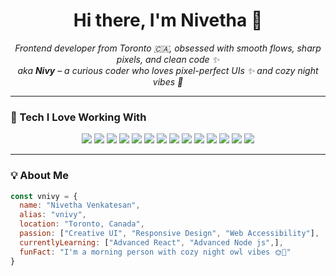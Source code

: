 <h1 align="center">Hi there, I'm Nivetha 👋</h1>
<p align="center">
<em>Frontend developer from Toronto 🇨🇦, obsessed with smooth flows, sharp pixels, and clean code ✨</em><br/>
  <em>aka <strong>Nivy</strong> – a curious coder who loves pixel-perfect UIs ✨ and cozy night vibes 🌙</em>
</p>


---

### 🔧 Tech I Love Working With

<p align="center">
  <!-- Core Frontend -->
  <img src="https://img.shields.io/badge/HTML5-FEECE0?style=for-the-badge&logo=html5&logoColor=E34F26" />
  <img src="https://img.shields.io/badge/CSS3-E0F0FF?style=for-the-badge&logo=css3&logoColor=1572B6" />
  <img src="https://img.shields.io/badge/SASS-FCE4EC?style=for-the-badge&logo=sass&logoColor=CC6699" />
  <img src="https://img.shields.io/badge/Bootstrap-EDE4F5?style=for-the-badge&logo=bootstrap&logoColor=7952B3" />

  <!-- JavaScript Ecosystem -->
  <img src="https://img.shields.io/badge/JavaScript-FFF5CC?style=for-the-badge&logo=javascript&logoColor=F7DF1E" />
  <img src="https://img.shields.io/badge/TypeScript-CCE0FF?style=for-the-badge&logo=typescript&logoColor=3178C6" />
  <img src="https://img.shields.io/badge/jQuery-E0F0FA?style=for-the-badge&logo=jquery&logoColor=0769AD" />

  <!-- Frameworks & State -->
  <img src="https://img.shields.io/badge/React-DBF4FF?style=for-the-badge&logo=react&logoColor=61DAFB" />
  <img src="https://img.shields.io/badge/Redux-EDE7F6?style=for-the-badge&logo=redux&logoColor=764ABC" />

  <!-- Design & Prototyping -->
  <img src="https://img.shields.io/badge/Figma-FDE5E5?style=for-the-badge&logo=figma&logoColor=F24E1E" />

  <!-- Backend & Integration -->
  <img src="https://img.shields.io/badge/Node.js-D9F2E6?style=for-the-badge&logo=node.js&logoColor=339933" />
  <img src="https://img.shields.io/badge/Django-DDEBE3?style=for-the-badge&logo=django&logoColor=092E20" />
  <img src="https://img.shields.io/badge/REST_API-FFE5CC?style=for-the-badge&logo=swagger&logoColor=FF6F00" />
  <img src="https://img.shields.io/badge/MySQL-E0ECF8?style=for-the-badge&logo=mysql&logoColor=4479A1" />
</p>



---

### 💡 About Me

```js
const vnivy = {
  name: "Nivetha Venkatesan",
  alias: "vnivy",
  location: "Toronto, Canada",
  passion: ["Creative UI", "Responsive Design", "Web Accessibility"],
  currentlyLearning: ["Advanced React", "Advanced Node js",],
  funFact: "I'm a morning person with cozy night owl vibes 🌞🌙"
}
